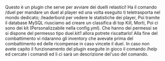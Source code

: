 Questo è un plugin che serve per avviare dei duelli relastici!
Ha il comando 
/duel per mandare un duel al player ed una volta eseguito ti teletrasporta nel mondo dedicato;
/leaderbord per vedere le statistiche dei player,
Poi tramite il database MySQL riusciamo ad creare un classifica di top Kill, Morti, 
Poi ci sono dei kit (Personalizzabile nella config.yml). Che hanno dei permessi se si dispone del permesso tipo duel.kit1 allora potrete riscattarlo!
Alla fine del combattimento vi ridaranno gli inventory che avevate prima del combattimento ed delle ricompense in caso vincete il duel.
In caso non avete capito il funzionamento del plugin eseguite in gioco il comando /help ed cercate i comandi ed li ci sarà un descrizione del'uso del comando.
